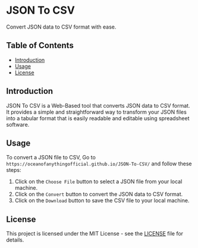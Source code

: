 # JSON To CSV

Convert JSON data to CSV format with ease.

## Table of Contents

- [Introduction](#introduction)
- [Usage](#usage)
- [License](#license)

## Introduction

JSON To CSV is a Web-Based tool that converts JSON data to CSV format.
It provides a simple and straightforward way to transform your JSON files into a tabular format that is easily readable and editable using spreadsheet software.

## Usage

To convert a JSON file to CSV, Go to `https://oceanofanythingofficial.github.io/JSON-To-CSV/` and follow these steps:

1. Click on the `Choose File` button to select a JSON file from your local machine.
2. Click on the `Convert` button to convert the JSON data to CSV format.
3. Click on the `Download` button to save the CSV file to your local machine.

## License

This project is licensed under the MIT License - see the [LICENSE](LICENSE) file for details.
